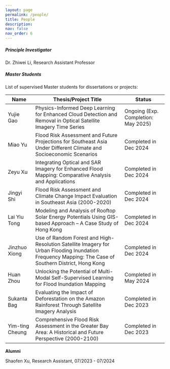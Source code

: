 ```yaml
---
layout: page
permalink: /people/
title: People
description: 
nav: false
nav_order: 6
---
```


##### **Principle Investigator**

Dr. Zhiwei Li, Research Assistant Professor



##### **Master Students**

List of supervised Master students for dissertations or projects:

| Name            | Thesis/Project Title                                         | Status                              |
| --------------- | ------------------------------------------------------------ | ----------------------------------- |
| Yujie Gao       | Physics-Informed Deep Learning for Enhanced Cloud Detection and Removal in Optical Satellite Imagery Time Series | Ongoing (Exp. Completion: May 2025) |
| Miao Yu         | Flood Risk Assessment and Future Projections for Southeast Asia Under Different Climate and Socioeconomic Scenarios | Completed in Dec 2024               |
| Zeyu Xu         | Integrating Optical and SAR Imagery for Enhanced Flood Mapping: Comparative Analysis and Applications | Completed in Dec 2024               |
| Jingyi Shi      | Flood Risk Assessment and Climate Change Impact Evaluation in Southeast Asia (2000-2020) | Completed in Dec 2024               |
| Lai Yiu Tong    | Modeling and Analysis of Rooftop Solar Energy Potentials Using GIS-based Approach – A Case Study of Hong Kong | Completed in Dec 2024               |
| Jinzhuo Xiong   | Use of Random Forest and High-Resolution Satellite Imagery for Urban Flooding Inundation Frequency Mapping: The Case of Southern District, Hong Kong | Completed in Dec 2024               |
| Huan Zhou       | Unlocking the Potential of Multi-Modal Self-Supervised Learning for Flood Inundation Mapping | Completed in May 2024               |
| Sukanta Bag     | Evaluating the Impact of Deforestation on the Amazon Rainforest Through Satellite Imagery Analysis | Completed in Dec 2023               |
| Yim-ting Cheung | Comprehensive Flood Risk Assessment in the Greater Bay Area: A Historical and Future Perspective (2000-2100) | Completed in Dec 2023               |



**Alumni**

Shaofen Xu, Research Assistant, 07/2023 - 07/2024





